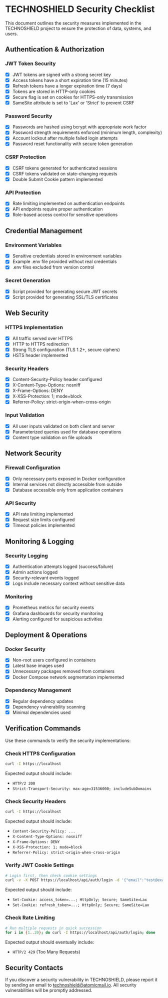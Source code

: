 # TECHNOSHIELD Security Checklist

This document outlines the security measures implemented in the TECHNOSHIELD project to ensure the protection of data, systems, and users.

## Authentication & Authorization

### JWT Token Security
- [x] JWT tokens are signed with a strong secret key
- [x] Access tokens have a short expiration time (15 minutes)
- [x] Refresh tokens have a longer expiration time (7 days)
- [x] Tokens are stored in HTTP-only cookies
- [x] Secure flag is set on cookies for HTTPS-only transmission
- [x] SameSite attribute is set to 'Lax' or 'Strict' to prevent CSRF

### Password Security
- [x] Passwords are hashed using bcrypt with appropriate work factor
- [x] Password strength requirements enforced (minimum length, complexity)
- [x] Account lockout after multiple failed login attempts
- [x] Password reset functionality with secure token generation

### CSRF Protection
- [x] CSRF tokens generated for authenticated sessions
- [x] CSRF tokens validated on state-changing requests
- [x] Double Submit Cookie pattern implemented

### API Protection
- [x] Rate limiting implemented on authentication endpoints
- [x] API endpoints require proper authentication
- [x] Role-based access control for sensitive operations

## Credential Management

### Environment Variables
- [x] Sensitive credentials stored in environment variables
- [x] Example .env file provided without real credentials
- [x] .env files excluded from version control

### Secret Generation
- [x] Script provided for generating secure JWT secrets
- [x] Script provided for generating SSL/TLS certificates

## Web Security

### HTTPS Implementation
- [x] All traffic served over HTTPS
- [x] HTTP to HTTPS redirection
- [x] Strong TLS configuration (TLS 1.2+, secure ciphers)
- [x] HSTS header implemented

### Security Headers
- [x] Content-Security-Policy header configured
- [x] X-Content-Type-Options: nosniff
- [x] X-Frame-Options: DENY
- [x] X-XSS-Protection: 1; mode=block
- [x] Referrer-Policy: strict-origin-when-cross-origin

### Input Validation
- [x] All user inputs validated on both client and server
- [x] Parameterized queries used for database operations
- [x] Content type validation on file uploads

## Network Security

### Firewall Configuration
- [x] Only necessary ports exposed in Docker configuration
- [x] Internal services not directly accessible from outside
- [x] Database accessible only from application containers

### API Security
- [x] API rate limiting implemented
- [x] Request size limits configured
- [x] Timeout policies implemented

## Monitoring & Logging

### Security Logging
- [x] Authentication attempts logged (success/failure)
- [x] Admin actions logged
- [x] Security-relevant events logged
- [x] Logs include necessary context without sensitive data

### Monitoring
- [x] Prometheus metrics for security events
- [x] Grafana dashboards for security monitoring
- [x] Alerting configured for suspicious activities

## Deployment & Operations

### Docker Security
- [x] Non-root users configured in containers
- [x] Latest base images used
- [x] Unnecessary packages removed from containers
- [x] Docker Compose network segmentation implemented

### Dependency Management
- [x] Regular dependency updates
- [x] Dependency vulnerability scanning
- [x] Minimal dependencies used

## Verification Commands

Use these commands to verify the security implementations:

### Check HTTPS Configuration
```bash
curl -I https://localhost
```
Expected output should include:
- `HTTP/2 200`
- `Strict-Transport-Security: max-age=31536000; includeSubDomains`

### Check Security Headers
```bash
curl -I https://localhost
```
Expected output should include:
- `Content-Security-Policy: ...`
- `X-Content-Type-Options: nosniff`
- `X-Frame-Options: DENY`
- `X-XSS-Protection: 1; mode=block`
- `Referrer-Policy: strict-origin-when-cross-origin`

### Verify JWT Cookie Settings
```bash
# Login first, then check cookie settings
curl -v -X POST https://localhost/api/auth/login -d '{"email":"test@example.com","password":"password"}' -H 'Content-Type: application/json'
```
Expected output should include:
- `Set-Cookie: access_token=...; HttpOnly; Secure; SameSite=Lax`
- `Set-Cookie: refresh_token=...; HttpOnly; Secure; SameSite=Lax`

### Check Rate Limiting
```bash
# Run multiple requests in quick succession
for i in {1..20}; do curl -I https://localhost/api/auth/login; done
```
Expected output should eventually include:
- `HTTP/2 429` (Too Many Requests)

## Security Contacts

If you discover a security vulnerability in TECHNOSHIELD, please report it by sending an email to technoshield@atomicmail.io. All security vulnerabilities will be promptly addressed.
